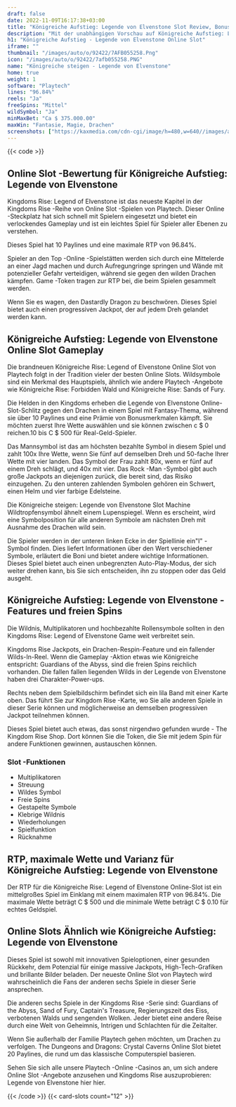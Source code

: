 ```yaml
---
draft: false
date: 2022-11-09T16:17:38+03:00
title: "Königreiche Aufstieg: Legende von Elvenstone Slot Review, Bonus, RTP"
description: "Mit der unabhängigen Vorschau auf Königreiche Aufstieg: Legende von Elvenstone Slot von Playtech können Sie kostenlos oder echtes Geld spielen und hier einen Bonus erhalten!"
h1: "Königreiche Aufstieg - Legende von Elvenstone Online Slot"
iframe: ""
thumbnail: "/images/auto/o/92422/7AFB055258.Png"
icon: "/images/auto/o/92422/7afb055258.PNG"
name: "Königreiche steigen - Legende von Elvenstone"
home: true
weight: 1
software: "Playtech"
lines: "96.84%"
reels: "Ja"
freeSpins: "Mittel"
wildSymbol: "Ja"
minMaxBet: "Ca $ 375.000.00"
maxWin: "Fantasie, Magie, Drachen"
screenshots: ["https://kaxmedia.com/cdn-cgi/image/h=480,w=640//images/auto/o/92427/a60e69520b.png"]
---
```


{{< code >}}<h2>Online Slot -Bewertung für Königreiche Aufstieg: Legende von Elvenstone</h2><p> Kingdoms Rise: Legend of Elvenstone ist das neueste Kapitel in der Kingdoms Rise -Reihe von Online Slot -Spielen von Playtech. Dieser Online -Steckplatz hat sich schnell mit Spielern eingesetzt und bietet ein verlockendes Gameplay und ist ein leichtes Spiel für Spieler aller Ebenen zu verstehen.</p><p>Dieses Spiel hat 10 Paylines und eine maximale RTP von 96.84%.</p><p>Spieler an den Top -Online -Spielstätten werden sich durch eine Mittelerde an einer Jagd machen und durch Aufregungringe springen und Wände mit potenzieller Gefahr verteidigen, während sie gegen den wilden Drachen kämpfen. Game -Token tragen zur RTP bei, die beim Spielen gesammelt werden.</p><p>Wenn Sie es wagen, den Dastardly Dragon zu beschwören. Dieses Spiel bietet auch einen progressiven Jackpot, der auf jedem Dreh gelandet werden kann.</p><h2> Königreiche Aufstieg: Legende von Elvenstone Online Slot Gameplay</h2><p>Die brandneuen Königreiche Rise: Legend of Elvenstone Online Slot von Playtech folgt in der Tradition vieler der besten Online Slots. Wildsymbole sind ein Merkmal des Hauptspiels, ähnlich wie andere Playtech -Angebote wie Königreiche Rise: Forbidden Wald und Königreiche Rise: Sands of Fury.</p><p>Die Helden in den Kingdoms erheben die Legende von Elvenstone Online-Slot-Schlitz gegen den Drachen in einem Spiel mit Fantasy-Thema, während sie über 10 Paylines und eine Prämie von Bonusmerkmalen kämpft. Sie möchten zuerst Ihre Wette auswählen und sie können zwischen c $ 0 reichen.10 bis C $ 500 für Real-Geld-Spieler.</p><p>Das Mannsymbol ist das am höchsten bezahlte Symbol in diesem Spiel und zahlt 100x Ihre Wette, wenn Sie fünf auf demselben Dreh und 50-fache Ihrer Wette mit vier landen. Das Symbol der Frau zahlt 80x, wenn er fünf auf einem Dreh schlägt, und 40x mit vier. Das Rock -Man -Symbol gibt auch große Jackpots an diejenigen zurück, die bereit sind, das Risiko einzugehen. Zu den unteren zahlenden Symbolen gehören ein Schwert, einen Helm und vier farbige Edelsteine.</p><p>Die Königreiche steigen: Legende von Elvenstone Slot Machine Wildtropfensymbol ähnelt einem Lupenspiegel. Wenn es erscheint, wird eine Symbolposition für alle anderen Symbole am nächsten Dreh mit Ausnahme des Drachen wild sein.</p><p>Die Spieler werden in der unteren linken Ecke in der Spiellinie ein"I" -Symbol finden. Dies liefert Informationen über den Wert verschiedener Symbole, erläutert die Boni und bietet andere wichtige Informationen. Dieses Spiel bietet auch einen unbegrenzten Auto-Play-Modus, der sich weiter drehen kann, bis Sie sich entscheiden, ihn zu stoppen oder das Geld ausgeht.</p><h2> Königreiche Aufstieg: Legende von Elvenstone -Features und freien Spins</h2><p>Die Wildnis, Multiplikatoren und hochbezahlte Rollensymbole sollten in den Kingdoms Rise: Legend of Elvenstone Game weit verbreitet sein.</p><p>Kingdoms Rise Jackpots, ein Drachen-Respin-Feature und ein fallender Wilds-In-Reel. Wenn die Gameplay -Aktion etwas wie Königreiche entspricht: Guardians of the Abyss, sind die freien Spins reichlich vorhanden. Die fallen fallen liegenden Wilds in der Legende von Elvenstone haben drei Charakter-Power-ups.</p><p>Rechts neben dem Spielbildschirm befindet sich ein lila Band mit einer Karte oben. Das führt Sie zur Kingdom Rise -Karte, wo Sie alle anderen Spiele in dieser Serie können und möglicherweise an demselben progressiven Jackpot teilnehmen können.</p><p>Dieses Spiel bietet auch etwas, das sonst nirgendwo gefunden wurde - The Kingdom Rise Shop. Dort können Sie die Token, die Sie mit jedem Spin für andere Funktionen gewinnen, austauschen können.</p><h3>
Slot -Funktionen</h3><ul>
<li></span>
Multiplikatoren</li>
<li></span>
Streuung</li>
<li></span>
Wildes Symbol</li>
<li></span>
Freie Spins</li>
<li></span>
Gestapelte Symbole</li>
<li></span>
Klebrige Wildnis</li>
<li></span>
Wiederholungen</li>
<li></span>
Spielfunktion</li>
<li></span>
Rücknahme</li></ul><h2> RTP, maximale Wette und Varianz für Königreiche Aufstieg: Legende von Elvenstone</h2><p>Der RTP für die Königreiche Rise: Legend of Elvenstone Online-Slot ist ein mittelgroßes Spiel im Einklang mit einem maximalen RTP von 96.84%. Die maximale Wette beträgt C $ 500 und die minimale Wette beträgt C $ 0.10 für echtes Geldspiel.</p><h2> Online Slots Ähnlich wie Königreiche Aufstieg: Legende von Elvenstone</h2><p>Dieses Spiel ist sowohl mit innovativen Spieloptionen, einer gesunden Rückkehr, dem Potenzial für einige massive Jackpots, High-Tech-Grafiken und brillante Bilder beladen. Der neueste Online Slot von Playtech wird wahrscheinlich die Fans der anderen sechs Spiele in dieser Serie ansprechen.</p><p>Die anderen sechs Spiele in der Kingdoms Rise -Serie sind: Guardians of the Abyss, Sand of Fury, Captain's Treasure, Regierungszeit des Eiss, verbotenen Walds und sengenden Wolken. Jeder bietet eine andere Reise durch eine Welt von Geheimnis, Intrigen und Schlachten für die Zeitalter.</p><p>Wenn Sie außerhalb der Familie Playtech gehen möchten, um Drachen zu verfolgen. The Dungeons and Dragons: Crystal Caverns Online Slot bietet 20 Paylines, die rund um das klassische Computerspiel basieren.</p><p> Sehen Sie sich alle unsere Playtech -Online -Casinos an, um sich andere Online Slot -Angebote anzusehen und Kingdoms Rise auszuprobieren: Legende von Elvenstone hier hier.</p>{{< /code >}}
 {{< card-slots count="12" >}}